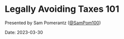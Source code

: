 # Legally Avoiding Taxes 101

Presented by Sam Pomerantz ([@SamPom100](https://github.com/SamPom100))

Date: 2023-03-30
